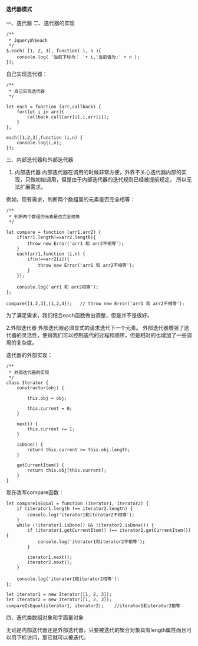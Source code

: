 #### 迭代器模式
一、迭代器
二、迭代器的实现
```
/**
 * Jquery的$each
 */
$.each( [1, 2, 3], function( i, n ){
    console.log( '当前下标为： '+ i,'当前值为:' + n );
});

```
自己实现迭代器：
```
/**
 * 自己实现迭代器
 */

let each = function (arr,callback) {
    for(let i in arr){
        callback.call(arr[i],i,arr[i]);
    }
};

each([1,2,3],function (i,n) {
    console.log(i,n);
});
```
三、内部迭代器和外部迭代器
1. 内部迭代器
内部迭代器在调用的时候非常方便，外界不关心迭代器内部的实现，只做初始调用，但是由于内部迭代器的迭代规则已经被提前规定，
所以无法扩展需求。

例如，现有需求，判断两个数组里的元素是否完全相等：
```
/**
 * 判断两个数组的元素是否完全相等
 */

let compare = function (arr1,arr2) {
    if(arr1.length!==arr2.length){
        throw new Error('arr1 和 arr2不相等');
    }
    each(arr1,function (i,n) {
        if(n!==arr2[i]){
            throw new Error('arr1 和 arr2不相等');
        }
    });

    console.log('arr1 和 arr2相等');
};

compare([1,2,3],[1,2,4]);   // throw new Error('arr1 和 arr2不相等');
```
为了满足需求，我们结合each函数做出调整，但是并不是很好。

2.外部迭代器
外部迭代器必须显式的请求迭代下一个元素。
外部迭代器增强了迭代器的灵活性，使得我们可以控制迭代的过程和顺序，但是相对的也增加了一些调用的复杂度。

迭代器的外部实现：
```
/**
 * 外部迭代器的实现
 */
class Iterator {
    constructor(obj) {

        this.obj = obj;

        this.current = 0;
    }

    next() {
        this.current += 1;
    }

    isDone() {
        return this.current >= this.obj.length;
    }

    getCurrentItem() {
        return this.obj[this.current];
    }
}
```
现在改写compare函数：
```
let compareIsEqual = function (iterator1, iterator2) {
    if (iterator1.length !== iterator2.length) {
        console.log('iterator1和iterator2不相等');
    }
    while (!iterator1.isDone() && !iterator2.isDone()) {
        if (iterator1.getCurrentItem() !== iterator2.getCurrentItem()) {
            console.log('iterator1和iterator2不相等');
        }

        iterator1.next();
        iterator2.next();
    }

    console.log('iterator1和iterator2相等');
};

let iterator1 = new Iterator([1, 2, 3]);
let iterator2 = new Iterator([1, 2, 3]);
compareIsEqual(iterator1, iterator2);    //iterator1和iterator2相等
```

四、迭代类数组对象和字面量对象

无论是内部迭代器还是外部迭代器，只要被迭代的聚合对象具有length属性而且可以用下标访问，那它就可以被迭代。